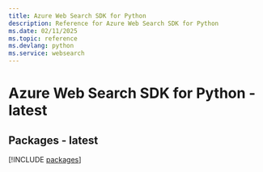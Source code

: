 ```yaml
---
title: Azure Web Search SDK for Python
description: Reference for Azure Web Search SDK for Python
ms.date: 02/11/2025
ms.topic: reference
ms.devlang: python
ms.service: websearch
---
```

# Azure Web Search SDK for Python - latest
## Packages - latest
[!INCLUDE [packages](web-search-index.md)]